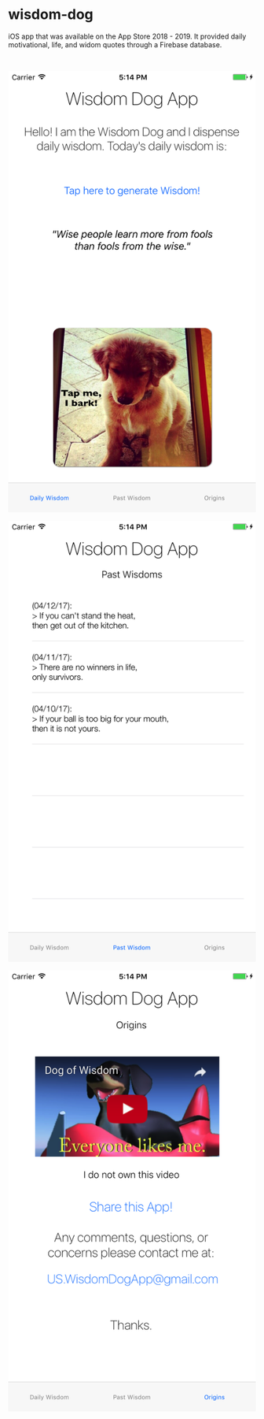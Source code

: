 # wisdom-dog
iOS app that was available on the App Store 2018 - 2019. It provided daily motivational, life, and widom quotes through a Firebase database.


<img scr="images/main.png" width="100">

![](images/main.png)

![](images/data.png)

![](images/origins.png)